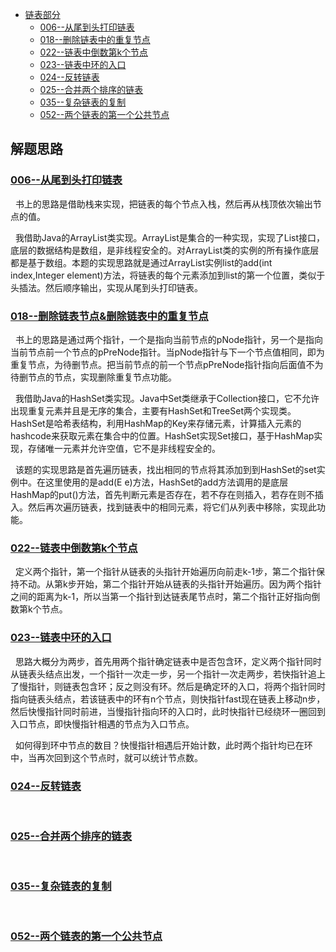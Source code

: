 * [链表部分](#链表部分)
    * [006--从尾到头打印链表](/src/Linklist_Question/Solution006.java)
    * [018--删除链表中的重复节点](/src/Linklist_Question/Solution018.java)
    * [022--链表中倒数第k个节点](/src/Linklist_Question/Solution022.java)
    * [023--链表中环的入口](/src/Linklist_Question/Solution023.java)
    * [024--反转链表](/src/Linklist_Question/Solution024.java)
    * [025--合并两个排序的链表](/src/Linklist_Question/Solution025.java)
    * [035--复杂链表的复制](/src/Linklist_Question/Solution035.java)
    * [052--两个链表的第一个公共节点](/src/Linklist_Question/Solution052.java)
    
    
解题思路
------
### [006--从尾到头打印链表](Solution006.java)
&nbsp;&nbsp;书上的思路是借助栈来实现，把链表的每个节点入栈，然后再从栈顶依次输出节点的值。


&nbsp;&nbsp;我借助Java的ArrayList类实现。ArrayList是集合的一种实现，实现了List接口，底层的数据结构是数组，是非线程安全的。对ArrayList类的实例的所有操作底层都是基于数组。本题的实现思路就是通过ArrayList实例list的add(int index,Integer element)方法，将链表的每个元素添加到list的第一个位置，类似于头插法。然后顺序输出，实现从尾到头打印链表。


### [018--删除链表节点&删除链表中的重复节点](Solution018.java)
&nbsp;&nbsp;书上的思路是通过两个指针，一个是指向当前节点的pNode指针，另一个是指向当前节点前一个节点的pPreNode指针。当pNode指针与下一个节点值相同，即为重复节点，为待删节点。把当前节点的前一个节点pPreNode指针指向后面值不为待删节点的节点，实现删除重复节点功能。


&nbsp;&nbsp;我借助Java的HashSet类实现。Java中Set类继承于Collection接口，它不允许出现重复元素并且是无序的集合，主要有HashSet和TreeSet两个实现类。HashSet是哈希表结构，利用HashMap的Key来存储元素，计算插入元素的hashcode来获取元素在集合中的位置。HashSet实现Set接口，基于HashMap实现，存储唯一元素并允许空值，它不是非线程安全的。


&nbsp;&nbsp;该题的实现思路是首先遍历链表，找出相同的节点将其添加到到HashSet的set实例中。在这里使用的是add(E e)方法，HashSet的add方法调用的是底层HashMap的put()方法，首先判断元素是否存在，若不存在则插入，若存在则不插入。然后再次遍历链表，找到链表中的相同元素，将它们从列表中移除，实现此功能。



### [022--链表中倒数第k个节点](Solution022.java)
&nbsp;&nbsp;定义两个指针，第一个指针从链表的头指针开始遍历向前走k-1步，第二个指针保持不动。从第k步开始，第二个指针开始从链表的头指针开始遍历。因为两个指针之间的距离为k-1，所以当第一个指针到达链表尾节点时，第二个指针正好指向倒数第k个节点。



### [023--链表中环的入口](Solution023.java)
&nbsp;&nbsp;思路大概分为两步，首先用两个指针确定链表中是否包含环，定义两个指针同时从链表头结点出发，一个指针一次走一步，另一个指针一次走两步，若快指针追上了慢指针，则链表包含环；反之则没有环。然后是确定环的入口，将两个指针同时指向链表头结点，若该链表中的环有n个节点，则快指针fast现在链表上移动n步，然后快慢指针同时前进，当慢指针指向环的入口时，此时快指针已经绕环一圈回到入口节点，即快慢指针相遇的节点为入口节点。


&nbsp;&nbsp;如何得到环中节点的数目？快慢指针相遇后开始计数，此时两个指针均已在环中，当再次回到这个节点时，就可以统计节点数。


### [024--反转链表](Solution024.java)
&nbsp;&nbsp;


### [025--合并两个排序的链表](Solution025.java)
&nbsp;&nbsp;


### [035--复杂链表的复制](Solution025.java)
&nbsp;&nbsp;


### [052--两个链表的第一个公共节点](Solution025.java)
&nbsp;&nbsp;







    
   
   
    
